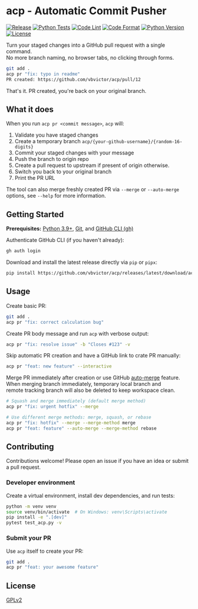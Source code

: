 # acp - Automatic Commit Pusher

[![Release](https://img.shields.io/github/v/release/vbvictor/acp)](https://github.com/vbvictor/acp/releases/latest)
[![Python Tests](https://github.com/vbvictor/acp/actions/workflows/tests.yaml/badge.svg)](https://github.com/vbvictor/acp/actions/workflows/tests.yaml)
[![Code Lint](https://github.com/vbvictor/acp/actions/workflows/code-lint.yaml/badge.svg)](https://github.com/vbvictor/acp/actions/workflows/code-lint.yaml)
[![Code Format](https://github.com/vbvictor/acp/actions/workflows/code-format.yaml/badge.svg)](https://github.com/vbvictor/acp/actions/workflows/code-format.yaml)
[![Python Version](https://img.shields.io/badge/python-3.9%2B-blue)](https://www.python.org/downloads/)
[![License](https://img.shields.io/badge/license-GPLv2-blue.svg)](https://github.com/vbvictor/acp/blob/main/LICENSE)

Turn your staged changes into a GitHub pull request with a single command. \
No more branch naming, no browser tabs, no clicking through forms.

```bash
git add .
acp pr "fix: typo in readme"
PR created: https://github.com/vbvictor/acp/pull/12
```

That's it. PR created, you're back on your original branch.

## What it does

When you run `acp pr <commit message>`, `acp` will:

1. Validate you have staged changes
2. Create a temporary branch `acp/{your-github-username}/{random-16-digits}`
3. Commit your staged changes with your message
4. Push the branch to origin repo
5. Create a pull request to upstream if present of origin otherwise.
6. Switch you back to your original branch
7. Print the PR URL

The tool can also merge freshly created PR via `--merge` or `--auto-merge` options, see `--help` for more information.

## Getting Started

**Prerequisites:** [Python 3.9+][python], [Git][git], and [GitHub CLI (gh)][gh]

Authenticate GitHub CLI (if you haven't already):

```bash
gh auth login
```

Download and install the latest release directly via `pip` or `pipx`:

```bash
pip install https://github.com/vbvictor/acp/releases/latest/download/acp-0.5.0-py3-none-any.whl
```

## Usage

Create basic PR:

```bash
git add .
acp pr "fix: correct calculation bug"
```

Create PR body message and run `acp` with verbose output:

```bash
acp pr "fix: resolve issue" -b "Closes #123" -v
```

Skip automatic PR creation and have a GitHub link to crate PR manually:

```bash
acp pr "feat: new feature" --interactive
```

Merge PR immediately after creation or use GitHub [auto-merge][auto-merge] feature. \
When merging branch immediately, temporary local branch and \
remote tracking branch will also be deleted to keep workspace clean.

```bash
# Squash and merge immediately (default merge method)
acp pr "fix: urgent hotfix" --merge

# Use different merge methods: merge, squash, or rebase
acp pr "fix: hotfix" --merge --merge-method merge
acp pr "feat: feature" --auto-merge --merge-method rebase
```

## Contributing

Contributions welcome! Please open an issue if you have an idea or submit a pull request.

### Developer environment

Create a virtual environment, install dev dependencies, and run tests:

```bash
python -m venv venv
source venv/bin/activate  # On Windows: venv\Scripts\activate
pip install -e ".[dev]"
pytest test_acp.py -v
```

### Submit your PR

Use `acp` itself to create your PR:

```bash
git add .
acp pr "feat: your awesome feature"
```

## License

[GPLv2](LICENSE)

[python]: https://www.python.org/
[git]: https://git-scm.com/
[gh]: https://cli.github.com/
[auto-merge]: https://docs.github.com/en/pull-requests/collaborating-with-pull-requests/incorporating-changes-from-a-pull-request/automatically-merging-a-pull-request
